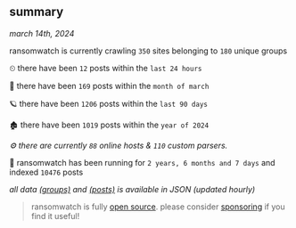 
## summary
_march 14th, 2024_

ransomwatch is currently crawling `350` sites belonging to `180` unique groups

⏲ there have been `12` posts within the `last 24 hours`

🦈 there have been `169` posts within the `month of march`

🪐 there have been `1206` posts within the `last 90 days`

🏚 there have been `1019` posts within the `year of 2024`

_⚙️ there are currently `88` online hosts & `110` custom parsers._

🦕 ransomwatch has been running for `2 years, 6 months and 7 days` and indexed `10476` posts

_all data  [(groups)](http://ransomwhat.telemetry.ltd/groups) and [(posts)](http://ransomwhat.telemetry.ltd/posts) is available in JSON (updated hourly)_

> ransomwatch is fully [open source](https://github.com/joshhighet/ransomwatch#ransomwatch--). please consider [sponsoring](https://github.com/sponsors/joshhighet) if you find it useful!
